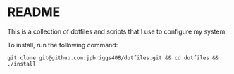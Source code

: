 # README

This is a collection of dotfiles and scripts that I use to configure my system.

To install, run the following command:

`git clone git@github.com:jpbriggs408/dotfiles.git && cd dotfiles && ./install`
